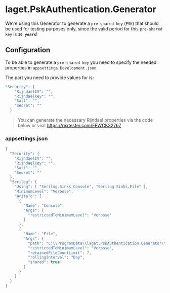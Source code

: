 ﻿# laget.PskAuthentication.Generator
We're using this Generator to generate a `pre-shared key` (`PSK`) that should be used for testing purposes only, since the valid period for this `pre-shared key` is __`10 years`__!

## Configuration
To be able to generate a `pre-shared key` you need to specify the needed properties in `appsettings.Development.json`. 

The part you need to provide values for is:
```c#
"Security": {
    "RijndaelIV": "",
    "RijndaelKey": "",
    "Salt": "",
    "Secret": ""
  }
```

> You can generate the necessary Rijndael properties via the code below or visit https://rextester.com/EFWCK32767

### appsettings.json
```c#
{
  "Security": {
    "RijndaelIV": "",
    "RijndaelKey": "",
    "Salt": "",
    "Secret": ""
  },
  "Serilog": {
    "Using": [ "Serilog.Sinks.Console", "Serilog.Sinks.File" ],
    "MinimumLevel": "Verbose",
    "WriteTo": [
      {
        "Name": "Console",
        "Args": {
          "restrictedToMinimumLevel": "Verbose"
        }
      },
      {
        "Name": "File",
        "Args": {
          "path": "C:\\ProgramData\\laget.PskAuthentication.Generator\\debug.development-.log",
          "restrictedToMinimumLevel": "Verbose",
          "retainedFileCountLimit": 7,
          "rollingInterval": "Day",
          "shared": true
        }
      }
    ]
  }
}
```